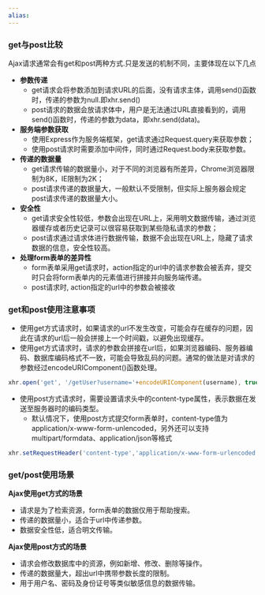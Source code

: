 ```yaml
---
alias:
---
```




### get与post比较
Ajax请求通常会有get和post两种方式.只是发送的机制不同，主要体现在以下几点
* **参数传递**
	* get请求会将参数添加到请求URL的后面，没有请求主体，调用send()函数时，传递的参数为null.即xhr.send()
	* post请求的数据会放请求体中，用户是无法通过URL直接看到的，调用send()函数时，传递的参数为data，即xhr.send(data)。
* **服务端参数获取**
	* 使用Express作为服务端框架，get请求通过Request.query来获取参数；
	* 使用post请求时需要添加中间件，同时通过Request.body来获取参数。
* **传递的数据量**
	* get请求传输的数据量小，对于不同的浏览器有所差异，Chrome浏览器限制为8K，IE限制为2K；
	* post请求传递的数据量大，一般默认不受限制，但实际上服务器会规定post请求传递的数据量大小。
* **安全性**
	* get请求安全性较低，参数会出现在URL上，采用明文数据传输，通过浏览器缓存或者历史记录可以很容易获取到某些隐私请求的参数；
	* post请求通过请求体进行数据传输，数据不会出现在URL上，隐藏了请求数据的信息，安全性较高。
* **处理form表单的差异性**
	* form表单采用get请求时，action指定的url中的请求参数会被丢弃，提交时只会将form表单内的元素值进行拼接并向服务端传递。
	* post请求时, action指定的url中的参数会被接收



### get和post使用注意事项

* 使用get方式请求时，如果请求的url不发生改变，可能会存在缓存的问题，因此在请求的url后一般会拼接上一个时间戳，以避免出现缓存。
* 使用get方式请求时，请求的参数会拼接在url后，如果浏览器编码、服务器编码、数据库编码格式不一致，可能会导致乱码的问题。通常的做法是对请求的参数经过encodeURIComponent()函数处理。
```js
xhr.open('get', '/getUser?username='+encodeURIComponent(username), true)
```
* 使用post方式请求时，需要设置请求头中的content-type属性，表示数据在发送至服务器时的编码类型。
	* 默认情况下，使用post方式提交form表单时，content-type值为application/x-www-form-unlencoded，另外还可以支持multipart/formdata、application/json等格式
```js
xhr.setRequestHeader('content-type','application/x-www-form-urlencoded')
```



### get/post使用场景

**Ajax使用get方式的场景**
* 请求是为了检索资源，form表单的数据仅用于帮助搜索。
* 传递的数据量小，适合于url中传递参数。
* 数据安全性低，适合明文传输。

**Ajax使用post方式的场景**
* 请求会修改数据库中的资源，例如新增、修改、删除等操作。
* 传递的数据量大，超出url中携带参数长度的限制。
* 用于用户名、密码及身份证号等类似敏感信息的数据传输。

